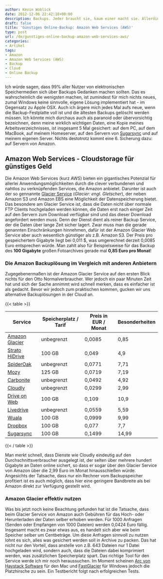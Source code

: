 ```yaml
---
author: Kevin Woblick
date: 2012-12-06 22:42:18+00:00
description: Backups. Jeder braucht sie, kaum einer macht sie. Allerdings sind Backups zum Beispiel auf Amazon AWS Servern einfacher und kostengünstiger als man vielleicht denkt.
draft: false
title: 'Günstiges Online-Backup: Amazon Web Services (AWS)'
type: post
url: /de/gunstiges-online-backup-amazon-web-services-aws/
categories:
- Artikel
tags:
- Amazon
- Amazon Web Services (AWS)
- Backup
- Cloud
- Online Backup
---
```


Ich würde sagen, dass 99% aller Nutzer von elektronischen Speichermedien sich über Backups Gedanken machen sollten. Das es wahrscheinlich die wenigsten machen, ist zumindest für mich nichts neues, zumal Windows keine sinnvolle, eigene Lösung implementiert hat - im Gegensatz zu Apple OSX. Auch ich ärgere mich jedes Mal aufs neue, wenn die Backup-Festplatte voll ist und die ältesten Backups gelöscht werden müssen. Ich könnte mich durchaus auch als paranoid oder übervorsichtig bezeichnen, denn meine wirklich wichtigen Daten, eine Kopie meines Arbeitsverzeichnisses, ist insgesamt 5 Mal gesichert: auf dem PC, auf dem MacBook, auf meinem Homeserver, auf den Servern von [Sugarsync](https://www.sugarsync.com/referral?rf=dxn7ckwypvmow&utm_source=website&utm_medium=web&utm_campaign=referral&shareEvent=3585174) und auf meinem eigenen Server. Nichts destotrotz kommt eine 6. Sicherung dazu: auf Servern von Amazon.


## Amazon Web Services - Cloudstorage für günstiges Geld

Die Amazon Web Services (kurz AWS) bieten ein gigantisches Potenzial für allerlei Anwendungsmöglichkeiten durch die clever verbundenen und nahtlos zu verknüpfenden Services, die Amazon anbietet. Darunter ist auch der so gennannte [Glacier Service](http://aws.amazon.com/de/glacier/) (_Glacier: engl. Gletscher_), der neben Amazon S3 und Amazon EBS eine Möglichkeit der Datenspeicherung bietet. Das besondere am Glacier Service ist, dass die Daten nicht über normale FTP Clients hochgeladen werden können, die Daten erst nach einiger Zeit auf den Servern zum Download verfügbar sind und das dieser Download angefordert werden muss. Denn der Dienst dient als reiner Backup Service, der die Daten über lange Zeit sicher lagert. Zwar muss man die gerade genannten Einschränkungen hinnehmen, dafür ist der Amazon Glacier Web Service aber auch wesentlich günstiger als z.B. Amazon S3. Der Preis pro gespeichertem Gigabyte liegt bei 0,011 $, was umgerechnet derzeit 0,0085 Euro entsprechen würde. Man zahlt also für Beispielsweise für das Backup des **100 Gigabyte** großen Fotoarchives gerade mal **0,85 Euro pro Monat**!


### Die Amazon Backuplösung im Vergleich mit anderen Anbietern

Zugegebenermaßen ist der Amazon Glacier Service auf den ersten Blick nichts für den Otto Normalverbraucher. Wer jedoch ein paar Minuten Zeit hat und sich der Sache annimmt wird schnell merken, dass es einfacher ist als gedacht. Bevor wir jedoch zum praktischen kommen, gucken wir uns alternative Backuplösungen in der Cloud an.

{{< table >}}

| Service | Speicherplatz / Tarif | Preis in EUR / Monat | Besonderheiten |
|---------|-----------------------|----------------------|----------------|
| [Amazon Glacier](http://aws.amazon.com/de/glacier/) | unbegrenzt            | 0,0085               | 0,85           | -     | Einschränkungen beim Hoch- und Runterladen  |
| [Strato HiDrive](http://www.strato.de/online-speicher/) | 100 GB | 0,049                | 4,9            | 4,9   | - |
| [SpiderOak](https://spideroak.com/personal_pricing/) | unbegrenzt            | 0,0771               | 7,71           | 7,71  | Abrechnung in 100GB Blöcken                 |
| [Mozy](http://mozy.de/home/) | 125 GB                | 0,0719               | 7,19           | 8,99  | |
| [Carbonite](http://www.carbonite.com/en/v2/online-backup) | unbegrenzt            | 0,0492               | 4,92           | 4,92  | Beschränkung auf 1 Computer                 |
| [Cloudly](http://cloudly.de/) | unbegrenzt            | 0,0299               | 2,99           | 2,99  | Beschränkung auf 1 Computer |
| [Drive on Web](https://www.driveonweb.de/) | 100 GB                | 0,109                | 10,9           | 10,9  | Rabatt bei längeren Laufzeiten              |
| [Livedrive](http://www.livedrive.com) | unbegrenzt            | 0,0559               | 5,59           | 5,59  | Beschränkung auf 1 Computer                 |
| [Wuala](http://www.wuala.com/de) | 100 GB                | 0,0999               | 9,99           | 9,99  | Cloud-Tool mit Synchronisation              |
| [Dropbox](http://db.tt/9qu07KE) | 100 GB                | 0,077                | 7,7            | 7,7   | vollwertiges Cloud-Tool mit Synchronisation |
| [Sugarsync](https://www.sugarsync.com) | 100 GB                | 0,1499               | 14,99          | 14,99 | vollwertiges Cloud-Tool mit Synchronisation |

{{< / table >}}

Man merkt schnell, dass Dienste wie Cloudly eindeutig auf den Durchschnittsverbraucher ausgelegt ist, der selten über mehrere hundert Gigabyte an Daten online sichert, so dass er sogar über den Glacier Service von Amazon über die 2,99 Euro im Monat hinausschießen würde. Angesichts der Tatsache, dass nur ein Rechner vom Backupspeicher profitiert ist es auch möglich, dass hier eine geringere Bandbreite als bei Amazon direkt zur Verfügung gestellt wird.


### Amazon Glacier effektiv nutzen

Was bis jetzt noch keine Beachtung gefunden hat ist die Tatsache, dass beim Glacier Service von Amazon auch Gebühren für das Hoch- oder Herunterladen der Daten selber erhoben werden. Für 1000 Anfragen (Senden oder Empfangen von 1000 Dateien) werden 0,0424 Euro fällig. Insgesamt macht es zwar etwas aus, es handelt sich aber wie beim Speicher selber um Centbeträge. Um diese Anfragen sinnvoll zu nutzen lohnt es sich, alles was gesichert werden soll in Archive zu packen. Das hat nicht nur den Vorteil, dass anstelle von z.B. 643 Dateien nur 1 Datei hochgeladen wird, sondern auch, dass die Dateien dabei komprimiert werden, was zusätzlichen Speicherplatz spart.
Das richtige Tool für den Service werde ich mir noch heraussuchen. Im Moment scheinen [Arc von Haystack Software](http://www.haystacksoftware.com/arq/) für den Mac und [FastGlacier](http://fastglacier.com/) für Windows jedoch die Platzhirsche zu sein. Ein Testbericht folgt nach erfolgreichen Tests.
